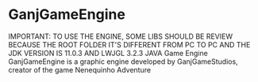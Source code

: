# GanjGameEngine
IMPORTANT: TO USE THE ENGINE, SOME LIBS SHOULD BE REVIEW BECAUSE THE ROOT FOLDER IT'S DIFFERENT FROM PC TO PC AND THE JDK VERSION IS 11.0.3 AND LWJGL 3.2.3
JAVA Game Engine
GanjGameEngine is a graphic engine developed by GanjGameStudios, creator of the game Nenequinho Adventure
